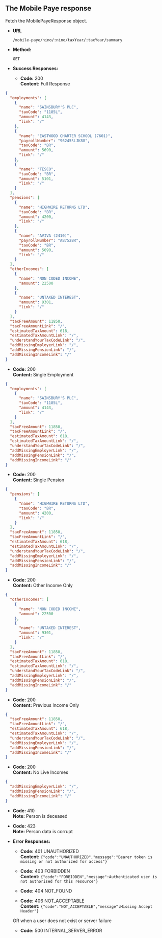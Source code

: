 The Mobile Paye response
----
  Fetch the MobilePayeResponse object.
  
* **URL**

  `/mobile-paye/nino/:nino/taxYear/:taxYear/summary`

* **Method:**
  
  `GET`
  
* **Success Responses:**

  * **Code:** 200 <br />
    **Content:** Full Response

```json
{
  "employments": [
    {
      "name": "SAINSBURY'S PLC",
      "taxCode": "1185L",
      "amount": 4143,
      "link": "/"
    },
    {
      "name": "EASTWOOD CHARTER SCHOOL (7601)",
      "payrollNumber": "96245SLJK88",
      "taxCode": "BR",
      "amount": 5690,
      "link": "/"
    },
    {
      "name": "TESCO",
      "taxCode": "BR",
      "amount": 5101,
      "link": "/"
    }
  ],
  "pensions": [
    {
      "name": "HIGHWIRE RETURNS LTD",
      "taxCode": "BR",
      "amount": 4200,
      "link": "/"
    },
    {
      "name": "AVIVA (2410)",
      "payrollNumber": "AB752BR",
      "taxCode": "BR",
      "amount": 5690,
      "link": "/"
    }
  ],
  "otherIncomes": [
    {
      "name": "NON CODED INCOME",
      "amount": 22500
    },
    {
      "name": "UNTAXED INTEREST",
      "amount": 9301,
      "link": "/"
    }
  ],
  "taxFreeAmount": 11850,
  "taxFreeAmountLink": "/",
  "estimatedTaxAmount": 618,
  "estimatedTaxAmountLink": "/",
  "understandYourTaxCodeLink": "/",
  "addMissingEmployerLink": "/",
  "addMissingPensionLink": "/",
  "addMissingIncomeLink": "/"
}
```

 * **Code:** 200 <br />
    **Content:** Single Employment

```json
{
  "employments": [
    {
      "name": "SAINSBURY'S PLC",
      "taxCode": "1185L",
      "amount": 4143,
      "link": "/"
    }
  ],
  "taxFreeAmount": 11850,
  "taxFreeAmountLink": "/",
  "estimatedTaxAmount": 618,
  "estimatedTaxAmountLink": "/",
  "understandYourTaxCodeLink": "/",
  "addMissingEmployerLink": "/",
  "addMissingPensionLink": "/",
  "addMissingIncomeLink": "/"
}
```

 * **Code:** 200 <br />
    **Content:** Single Pension

```json
{
  "pensions": [
    {
      "name": "HIGHWIRE RETURNS LTD",
      "taxCode": "BR",
      "amount": 4200,
      "link": "/"
    }
  ],
  "taxFreeAmount": 11850,
  "taxFreeAmountLink": "/",
  "estimatedTaxAmount": 618,
  "estimatedTaxAmountLink": "/",
  "understandYourTaxCodeLink": "/",
  "addMissingEmployerLink": "/",
  "addMissingPensionLink": "/",
  "addMissingIncomeLink": "/"
}
```

 * **Code:** 200 <br />
    **Content:** Other Income Only

```json
{
  "otherIncomes": [
    {
      "name": "NON CODED INCOME",
      "amount": 22500
    },
    {
      "name": "UNTAXED INTEREST",
      "amount": 9301,
      "link": "/"
    }
  ],
  "taxFreeAmount": 11850,
  "taxFreeAmountLink": "/",
  "estimatedTaxAmount": 618,
  "estimatedTaxAmountLink": "/",
  "understandYourTaxCodeLink": "/",
  "addMissingEmployerLink": "/",
  "addMissingPensionLink": "/",
  "addMissingIncomeLink": "/"
}
```

 * **Code:** 200 <br />
    **Content:** Previous Income Only

```json
{
  "taxFreeAmount": 11850,
  "taxFreeAmountLink": "/",
  "estimatedTaxAmount": 618,
  "estimatedTaxAmountLink": "/",
  "understandYourTaxCodeLink": "/",
  "addMissingEmployerLink": "/",
  "addMissingPensionLink": "/",
  "addMissingIncomeLink": "/"
}
```

 * **Code:** 200 <br />
    **Content:** No Live Incomes

```json
{
  "addMissingEmployerLink": "/",
  "addMissingPensionLink": "/",
  "addMissingIncomeLink": "/"
}
```

  * **Code:** 410 <br />
    **Note:** Person is deceased <br />
        
  * **Code:** 423 <br />
    **Note:** Person data is corrupt <br />
    
* **Error Responses:**

  * **Code:** 401 UNAUTHORIZED <br/>
    **Content:** `{"code":"UNAUTHORIZED","message":"Bearer token is missing or not authorized for access"}`

  * **Code:** 403 FORBIDDEN <br/>
    **Content:** `{"code":"FORBIDDEN","message":Authenticated user is not authorised for this resource"}`
    
  * **Code:** 404 NOT_FOUND <br/>
    
  * **Code:** 406 NOT_ACCEPTABLE <br/>
    **Content:** `{"code":"NOT_ACCEPTABLE","message":Missing Accept Header"}`

  OR when a user does not exist or server failure

  * **Code:** 500 INTERNAL_SERVER_ERROR <br/>



